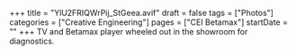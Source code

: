 +++
title = "YlU2FRIQWrPij_StGeea.avif"
draft = false
tags = ["Photos"]
categories = ["Creative Engineering"]
pages = ["CEI Betamax"]
startDate = ""
+++
TV and Betamax player wheeled out in the showroom for diagnostics.
